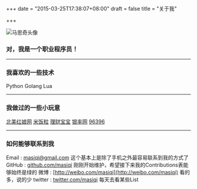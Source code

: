 +++
date = "2015-03-25T17:38:07+08:00"
draft = false
title = "关于我"

+++

![马思奇头像](https://avatars2.githubusercontent.com/u/1677888?v=3&s=200)
### 对，我是一个职业程序员！

-----
### 我喜欢的一些技术
Python
Golang
Lua

-----
### 我做过的一些小玩意
[北美红娘网](http://www.matchmoon.com)
[米饭粒](http://www.mifanli.com)
[理财宝宝](http://licaibaobao.com)
[银率网](http://www.yinhang.com)
[96396](http://www.96396.com)

-----
### 如何能够联系到我
Email : [masiqi@gmail.com](mailto:masiqi@gmail.com) 这个基本上是除了手机之外最容易联系到我的方式了
GitHub : [github.com/masiqi](https://github.com/masiqi) 刚刚开始维护，希望接下来我的Contributions表能够始终是绿的
微博 : [http://weibo.com/masiqi](http://weibo.com/masiqi) 看的多，说的少
twitter : [twitter.com/masiqi](http://twitter.com/masiqi) 每天去看某些List 
